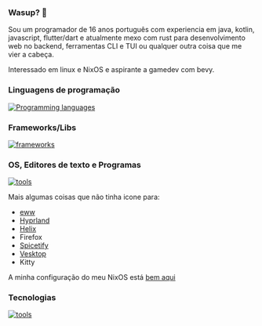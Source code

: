 ### Wasup? 👋

Sou um programador de 16 anos português com experiencia em java, kotlin, javascript, flutter/dart e atualmente mexo com rust para desenvolvimento web no backend, ferramentas CLI e TUI ou qualquer outra coisa que me vier a cabeça.

Interessado em linux e NixOS e aspirante a gamedev com bevy.

### Linguagens de programação

[![Programming languages](https://skillicons.dev/icons?i=c,css,dart,html,java,js,kotlin,nix,nodejs,ts)](https://skillicons.dev)

### Frameworks/Libs

[![frameworks](https://skillicons.dev/icons?i=actix,cmake,cypress,flutter,svelte,tailwind,astro)](https://skillicons.dev)

### OS, Editores de texto e Programas

[![tools](https://skillicons.dev/icons?i=linux,nix,neovim,vscode,discord)](https://skillicons.dev)

Mais algumas coisas que não tinha icone para:

- [eww](/elkowar/eww)
- [Hyprland](https://hyprland.org)
- [Helix](https://helix-editor.org)
- Firefox
- [Spicetify](https://spicetify.app/)
- [Vesktop](/Vencord/Vesktop)
- Kitty

A minha configuração do meu NixOS está [bem aqui](/coffee-is-power/nix-configuration)
### Tecnologias

[![tools](https://skillicons.dev/icons?i=cypress,git,github,idea,mysql,pnpm,postgres,redis,sentry,wasm,mongodb,githubactions)](https://skillicons.dev)
